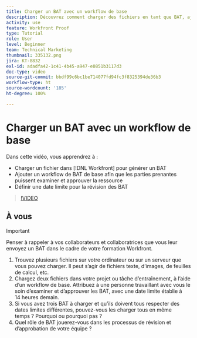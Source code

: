 ```yaml
---
title: Charger un BAT avec un workflow de base
description: Découvrez comment charger des fichiers en tant que BAT, ajouter un workflow de BAT de base pour la révision et l’approbation des parties prenantes et définir des échéances pour la relecture des BAT dans  [!DNL Workfront].
activity: use
feature: Workfront Proof
type: Tutorial
role: User
level: Beginner
team: Technical Marketing
thumbnail: 335132.png
jira: KT-8832
exl-id: adadfa42-1c41-4b45-a947-e0851b3117d3
doc-type: video
source-git-commit: bbdf99c6bc1be714077fd94fc3f8325394de36b3
workflow-type: ht
source-wordcount: '185'
ht-degree: 100%

---
```


# Charger un BAT avec un workflow de base

Dans cette vidéo, vous apprendrez à :

* Charger un fichier dans [!DNL Workfront] pour générer un BAT
* Ajouter un workflow de BAT de base afin que les parties prenantes puissent examiner et approuver la ressource
* Définir une date limite pour la révision des BAT

>[!VIDEO](https://video.tv.adobe.com/v/335132/?quality=12&learn=on&enablevpops=1)

## À vous

>[!IMPORTANT]
>
>Penser à rappeler à vos collaborateurs et collaboratrices que vous leur envoyez un BAT dans le cadre de votre formation Workfront.


1. Trouvez plusieurs fichiers sur votre ordinateur ou sur un serveur que vous pouvez charger. Il peut s’agir de fichiers texte, d’images, de feuilles de calcul, etc.
1. Chargez deux fichiers dans votre projet ou tâche d’entraînement, à l’aide d’un workflow de base. Attribuez à une personne travaillant avec vous le soin d’examiner et d’approuver les BAT, avec une date limite établie à 14 heures demain.
1. Si vous avez trois BAT à charger et qu’ils doivent tous respecter des dates limites différentes, pouvez-vous les charger tous en même temps ? Pourquoi ou pourquoi pas ?
1. Quel rôle de BAT jouerez-vous dans les processus de révision et d’approbation de votre équipe ?

<!--
## Learn more
* Supported proofing file types
* Configure a proof
-->

<!--
## Guides
* Plan a basic workflow worksheet
* Upload proofs in Workfront
-->
